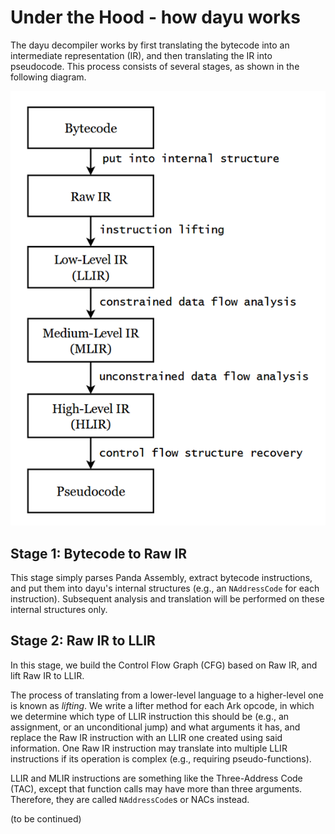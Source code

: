 # Under the Hood - how dayu works
The dayu decompiler works by first translating the bytecode into an intermediate representation (IR), and then translating the IR into pseudocode. This process consists of several stages, as shown in the following diagram.

![](imgs/decompiler_workflow.png)

## Stage 1: Bytecode to Raw IR
This stage simply parses Panda Assembly, extract bytecode instructions, and put them into dayu's internal structures (e.g., an `NAddressCode` for each instruction). Subsequent analysis and translation will be performed on these internal structures only.

## Stage 2: Raw IR to LLIR
In this stage, we build the Control Flow Graph (CFG) based on Raw IR, and lift Raw IR to LLIR.

The process of translating from a lower-level language to a higher-level one is known as *lifting*. We write a lifter method for each Ark opcode, in which we determine which type of LLIR instruction this should be (e.g., an assignment, or an unconditional jump) and what arguments it has, and replace the Raw IR instruction with an LLIR one created using said information. One Raw IR instruction may translate into multiple LLIR instructions if its operation is complex (e.g., requiring pseudo-functions).

LLIR and MLIR instructions are something like the Three-Address Code (TAC), except that function calls may have more than three arguments. Therefore, they are called `NAddressCode`s or NACs instead.

(to be continued)